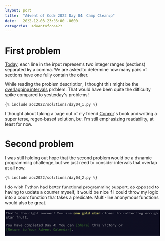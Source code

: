 ```yaml
---
layout: post
title:  "Advent of Code 2022 Day 04: Camp Cleanup"
date:   2022-12-03 23:36:00 -0600
categories: adventofcode22
---
```


# First problem
[Today](https://adventofcode.com/2022/day/4), each line in the input represents two integer ranges (sections) separated by a comma. We are asked to determine how many pairs of sections have one fully contain the other.

While reading the problem description, I thought this might be the [overlapping intervals](https://leetcode.com/problems/merge-intervals/) problem. That would have been quite the difficulty spike compared to yesterday's problems!

```python
{% include aoc2022/solutions/day04_1.py %}
```

I thought about taking a page out of my friend [Connor](https://cmorrey.live/projects#)'s book and writing a super terse, regex-based solution, but I'm still emphasizing readability, at least for now.


# Second problem
I was still holding out hope that the second problem would be a dynamic programming challenge, but we just need to consider intervals that overlap at all now.

```python
{% include aoc2022/solutions/day04_2.py %}
```

I do wish Python had better functional programming support; as opposed to having to update a counter myself, it would be nice if I could throw my logic into a count function that takes a predicate. Multi-line anonymous functions would also be great.

![Day 4 victory](/assets/aoc2022/victory04.png)